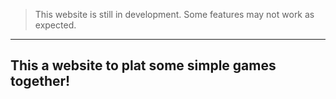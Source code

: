 > This website is still in development. Some features may not work as expected.

***

## This a website to plat some simple games together!
